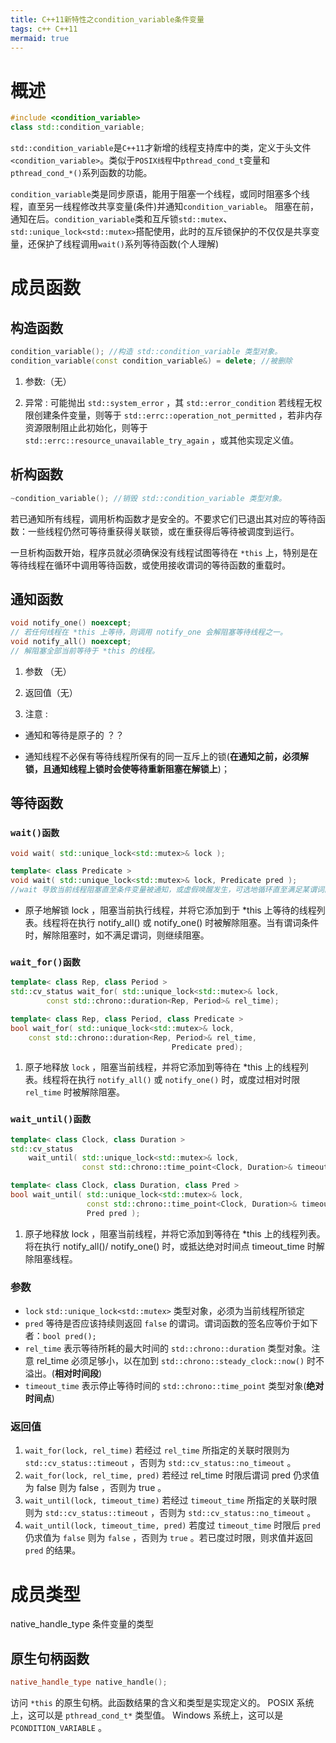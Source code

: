```yaml
---
title: C++11新特性之condition_variable条件变量
tags: c++ C++11
mermaid: true
---
```


# 概述

```C++
#include <condition_variable>
class std::condition_variable;
```

`std::condition_variable`是`C++11`才新增的线程支持库中的类，定义于头文件`<condition_variable>`。类似于`POSIX线程`中`pthread_cond_t`变量和`pthread_cond_*()`系列函数的功能。

`condition_variable`类是同步原语，能用于阻塞一个线程，或同时阻塞多个线程，直至另一线程修改共享变量(条件)并通知`condition_variable`。
阻塞在前，通知在后。`condition_variable`类和互斥锁`std::mutex`、`std::unique_lock<std::mutex>`搭配使用，此时的互斥锁保护的不仅仅是共享变量，还保护了线程调用`wait()`系列等待函数(个人理解)

# 成员函数

## 构造函数

```C++
condition_variable(); //构造 std::condition_variable 类型对象。
condition_variable(const condition_variable&) = delete; //被删除
```

1. 参数:（无）

2. 异常 :
可能抛出 `std::system_error` ，其 `std::error_condition` 若线程无权限创建条件变量，则等于 `std::errc::operation_not_permitted` ，若非内存资源限制阻止此初始化，则等于 `std::errc::resource_unavailable_try_again` ，或其他实现定义值。

## 析构函数

```C++
~condition_variable(); //销毁 std::condition_variable 类型对象。
```

若已通知所有线程，调用析构函数才是安全的。不要求它们已退出其对应的等待函数：一些线程仍然可等待重获得关联锁，或在重获得后等待被调度到运行。

一旦析构函数开始，程序员就必须确保没有线程试图等待在 `*this` 上，特别是在等待线程在循环中调用等待函数，或使用接收谓词的等待函数的重载时。

## 通知函数

```C++
void notify_one() noexcept;
// 若任何线程在 *this 上等待，则调用 notify_one 会解阻塞等待线程之一。
void notify_all() noexcept;
// 解阻塞全部当前等待于 *this 的线程。
```

1. 参数 （无）

2. 返回值（无）

3. 注意 :

* 通知和等待是原子的 ？？

* 通知线程不必保有等待线程所保有的同一互斥上的锁(**在通知之前，必须解锁，且通知线程上锁时会使等待重新阻塞在解锁上**)；

## 等待函数

### `wait()函数`

```C++
void wait( std::unique_lock<std::mutex>& lock );

template< class Predicate >
void wait( std::unique_lock<std::mutex>& lock, Predicate pred );
//wait 导致当前线程阻塞直至条件变量被通知，或虚假唤醒发生，可选地循环直至满足某谓词。
```

* 原子地解锁 lock ，阻塞当前执行线程，并将它添加到于 *this 上等待的线程列表。线程将在执行 notify_all() 或 notify_one() 时被解除阻塞。当有谓词条件时，解除阻塞时，如不满足谓词，则继续阻塞。

### `wait_for()函数`

```C++
template< class Rep, class Period >
std::cv_status wait_for( std::unique_lock<std::mutex>& lock,
        const std::chrono::duration<Rep, Period>& rel_time);

template< class Rep, class Period, class Predicate >
bool wait_for( std::unique_lock<std::mutex>& lock,
    const std::chrono::duration<Rep, Period>& rel_time,
                                    Predicate pred);
```

1. 原子地释放 `lock` ，阻塞当前线程，并将它添加到等待在 *this 上的线程列表。线程将在执行 `notify_all()` 或 `notify_one()` 时，或度过相对时限 `rel_time` 时被解除阻塞。

### `wait_until()函数`

```C++
template< class Clock, class Duration >
std::cv_status
    wait_until( std::unique_lock<std::mutex>& lock,
                const std::chrono::time_point<Clock, Duration>& timeout_time );

template< class Clock, class Duration, class Pred >
bool wait_until( std::unique_lock<std::mutex>& lock,
                 const std::chrono::time_point<Clock, Duration>& timeout_time,
                 Pred pred );
```

1. 原子地释放 lock ，阻塞当前线程，并将它添加到等待在 *this 上的线程列表。将在执行 notify_all()/ notify_one() 时，或抵达绝对时间点 timeout_time 时解除阻塞线程。

### 参数

* `lock` `std::unique_lock<std::mutex>` 类型对象，必须为当前线程所锁定
* `pred` 等待是否应该持续则返回 `false` 的谓词。谓词函数的签名应等价于如下者：`bool pred();`
* `rel_time` 表示等待所耗的最大时间的 `std::chrono::duration` 类型对象。注意 rel_time 必须足够小，以在加到 `std::chrono::steady_clock::now()` 时不溢出。(**相对时间段**)
* `timeout_time` 表示停止等待时间的 `std::chrono::time_point` 类型对象(**绝对时间点**)

### 返回值

1. `wait_for(lock, rel_time)` 若经过 `rel_time` 所指定的关联时限则为 `std::cv_status::timeout` ，否则为 `std::cv_status::no_timeout` 。
2. `wait_for(lock, rel_time, pred)` 若经过 rel_time 时限后谓词 pred 仍求值为 false 则为 false ，否则为 true 。
3. `wait_until(lock, timeout_time)` 若经过 `timeout_time` 所指定的关联时限则为 `std::cv_status::timeout` ，否则为 `std::cv_status::no_timeout` 。
4. `wait_until(lock, timeout_time, pred)` 若度过 `timeout_time` 时限后 `pred` 仍求值为 `false` 则为 `false` ，否则为 `true` 。若已度过时限，则求值并返回 `pred` 的结果。


# 成员类型

native_handle_type 条件变量的类型

## 原生句柄函数

```C++
native_handle_type native_handle();
```

访问 `*this` 的原生句柄。此函数结果的含义和类型是实现定义的。 POSIX 系统上，这可以是 `pthread_cond_t*` 类型值。 Windows 系统上，这可以是 `PCONDITION_VARIABLE` 。
